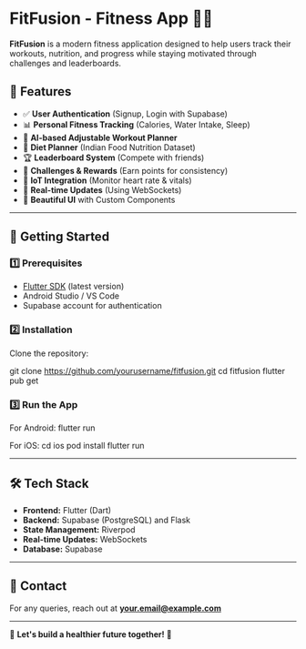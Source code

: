 # **FitFusion - Fitness App 🏋️‍♂️**

**FitFusion** is a modern fitness application designed to help users track their workouts, nutrition, and progress while staying motivated through challenges and leaderboards.

## **🚀 Features**
- ✅ **User Authentication** (Signup, Login with Supabase)
- 📊 **Personal Fitness Tracking** (Calories, Water Intake, Sleep)
- 🤖 **AI-based Adjustable Workout Planner**
- 🥗 **Diet Planner** (Indian Food Nutrition Dataset)
- 🏆 **Leaderboard System** (Compete with friends)
- 🎯 **Challenges & Rewards** (Earn points for consistency)
- 📡 **IoT Integration** (Monitor heart rate & vitals)
- 🔄 **Real-time Updates** (Using WebSockets)
- 🎨 **Beautiful UI** with Custom Components

---

## **📲 Getting Started**
### **1️⃣ Prerequisites**
- [Flutter SDK](https://flutter.dev/docs/get-started/install) (latest version)
- Android Studio / VS Code
- Supabase account for authentication

### **2️⃣ Installation**
Clone the repository:

git clone https://github.com/yourusername/fitfusion.git
cd fitfusion
flutter pub get

### **3️⃣ Run the App**
For Android:
flutter run

For iOS:
cd ios
pod install
flutter run

---

## **🛠 Tech Stack**
- **Frontend:** Flutter (Dart)
- **Backend:** Supabase (PostgreSQL) and Flask
- **State Management:** Riverpod
- **Real-time Updates:** WebSockets
- **Database:** Supabase

---

## **📧 Contact**
For any queries, reach out at **your.email@example.com**

---

🚀 **Let's build a healthier future together!** 💪
```
